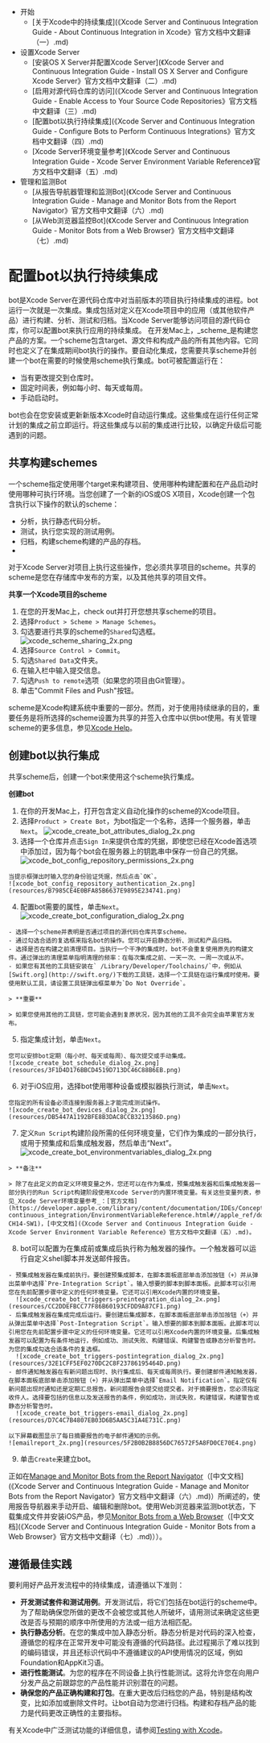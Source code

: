 * 开始
  * [关于Xcode中的持续集成](《Xcode Server and Continuous Integration Guide - About Continuous Integration in Xcode》官方文档中文翻译（一）.md)
* 设置Xcode Server
   * [安装OS X Server并配置Xcode Server](《Xcode Server and Continuous Integration Guide - Install OS X Server and Configure Xcode Server》官方文档中文翻译（二）.md)
   * [启用对源代码仓库的访问](《Xcode Server and Continuous Integration Guide - Enable Access to Your Source Code Repositories》官方文档中文翻译（三）.md)
   * [配置bot以执行持续集成](《Xcode Server and Continuous Integration Guide - Configure Bots to Perform Continuous Integrations》官方文档中文翻译（四）.md)
   * [Xcode Server环境变量参考](《Xcode Server and Continuous Integration Guide - Xcode Server Environment Variable Reference》官方文档中文翻译（五）.md)
* 管理和监测Bot
   * [从报告导航器管理和监测Bot](《Xcode Server and Continuous Integration Guide - Manage and Monitor Bots from the Report Navigator》官方文档中文翻译（六）.md)
   * [从Web浏览器监控Bot](《Xcode Server and Continuous Integration Guide - Monitor Bots from a Web Browser》官方文档中文翻译（七）.md)

# 配置bot以执行持续集成
bot是Xcode Server在源代码仓库中对当前版本的项目执行持续集成的进程。bot运行一次就是一次集成。集成包括对定义在Xcode项目中的应用（或其他软件产品）进行构建、分析、测试和归档。当Xcode Server能够访问项目的源代码仓库，你可以配置bot来执行应用的持续集成。
在开发Mac上，_scheme_是构建您产品的方案。一个scheme包含target、源文件和构成产品的所有其他内容。它同时也定义了在集成期间bot执行的操作。要自动化集成，您需要共享scheme并创建一个bot在需要的时候使用scheme执行集成。bot可被配置运行在：

  - 当有更改提交到仓库时。
  - 固定时间表，例如每小时、每天或每周。
  - 手动启动时。
  
bot也会在您安装或更新新版本Xcode时自动运行集成。这些集成在运行任何正常计划的集成之前立即运行。将这些集成与以前的集成进行比较，以确定升级后可能遇到的问题。

## 共享构建schemes
一个scheme指定使用哪个target来构建项目、使用哪种构建配置和在产品启动时使用哪种可执行环境。当您创建了一个新的iOS或OS X项目，Xcode创建一个包含执行以下操作的默认的scheme：

  - 分析，执行静态代码分析。
  - 测试，执行您实现的测试用例。
  - 归档，构建scheme构建的产品的存档。
  - 
对于Xcode Server对项目上执行这些操作，您必须共享项目的scheme。共享的scheme是您在存储库中发布的方案，以及其他共享的项目文件。

**共享一个Xcode项目的scheme**

  1. 在您的开发Mac上，check out并打开您想共享scheme的项目。
  2. 选择`Product > Scheme > Manage Schemes`。
  3. 勾选要进行共享的scheme的`Shared`勾选框。
    ![xcode_scheme_sharing_2x.png](resources/260BB90BC94993B89D41779331CD0932.png)
  4. 选择`Source Control > Commit`。
  5. 勾选`Shared Data`文件夹。
  6. 在输入栏中输入提交信息。
  7. 勾选`Push to remote`选项（如果您的项目由Git管理）。
  8. 单击"Commit Files and Push"按钮。
  
scheme是Xcode构建系统中重要的一部分。然而，对于使用持续继承的目的，重要任务是将所选择的scheme设置为共享的并签入仓库中以供bot使用。有关管理scheme的更多信息，参见[Xcode Help](https://help.apple.com/xcode)。

## 创建bot以执行集成
共享scheme后，创建一个bot来使用这个scheme执行集成。

**创建bot**

  1. 在你的开发Mac上，打开包含定义自动化操作的scheme的Xcode项目。
  2. 选择`Product > Create Bot`，为bot指定一个名称，选择一个服务器，单击`Next`。
    ![xcode_create_bot_attributes_dialog_2x.png](resources/2658B09E7A7B2E4C8916CD5DD554D643.png)
  3. 选择一个仓库并点击`Sign In`来提供仓库的凭据，即使您已经在Xcode首选项中添加过，因为每个bot会在服务器上的钥匙串中保存一份自己的凭据。
    ![xcode_bot_config_repository_permissions_2x.png](resources/75201875F7E373B3EDFBF16D9CFD326C.png)
    
    当提示框弹出时输入您的身份验证凭据，然后点击`OK`。
    ![xcode_bot_config_repository_authentication_2x.png](resources/B7985CE4E0BFA85B6637E9895E234741.png)
    
  4. 配置bot需要的属性，单击`Next`。
    ![xcode_create_bot_configuration_dialog_2x.png](resources/F001C3EF89EEC1EA0B7BA69B2BEB48DB.png)
    
    - 选择一个scheme并表明是否通过项目的源代码仓库共享scheme。
    - 通过勾选合适的复选框来指名bot的操作。您可以开启静态分析、测试和产品归档。
    - 选择是否在构建之前清理项目。当执行一个干净的集成时，bot不会重复使用原先的构建文件。通过弹出的清理菜单指明清理的频率：在每次集成之前、一天一次、一周一次或从不。
    - 如果您有其他的工具链安装在` /Library/Developer/Toolchains/`中，例如从[Swift.org](http://swift.org/)下载的工具链，选择一个工具链在运行集成时使用。要使用默认工具，请设置工具链弹出框菜单为`Do Not Override`。
    
    > **重要**

    > 如果您使用其他的工具链，您可能会遇到复原状况，因为其他的工具不会完全由苹果官方发布。

  5. 指定集成计划，单击`Next`。
  
    您可以安排bot定期（每小时、每天或每周）、每次提交或手动集成。
    ![xcode_create_bot_schedule_dialog_2x.png](resources/3F1D4D176BBCD4519D713DC46C88B6EB.png)
  6. 对于iOS应用，选择bot使用哪种设备或模拟器执行测试，单击`Next`。
  
    您指定的所有设备必须连接到服务器上才能完成测试操作。
    ![xcode_create_bot_devices_dialog_2x.png](resources/DB5447A1192BFE8B3DAC8CCB3213586D.png)
  7. 定义`Run Script`构建阶段所需的任何环境变量，它们作为集成的一部分执行，或用于预集成和后集成触发器，然后单击“Next”。
    ![xcode_create_bot_environmentvariables_dialog_2x.png](resources/8BCBA97EDA526252FF88CA0DE04683D0.png)

    > **备注**
  
    > 除了在此定义的自定义环境变量之外，您还可以在作为集成，预集成触发器和后集成触发器一部分执行的Run Script构建阶段使用Xcode Server的内置环境变量。有关这些变量列表，参见_Xcode Server环境变量参考_：[官方文档](https://developer.apple.com/library/content/documentation/IDEs/Conceptual/xcode_guide-continuous_integration/EnvironmentVariableReference.html#//apple_ref/doc/uid/TP40013292-CH14-SW1)，[中文文档](《Xcode Server and Continuous Integration Guide - Xcode Server Environment Variable Reference》官方文档中文翻译（五）.md)。

  8. bot可以配置为在集成前或集成后执行称为触发器的操作。一个触发器可以运行自定义shell脚本并发送邮件报告。
  
    - 预集成触发器在集成前执行。要创建预集成脚本，在脚本面板底部单击添加按钮（+）并从弹出菜单中选择`Pre-Integration Script`。输入想要的脚本到脚本面板。此脚本可以引用您在先前配置步骤中定义的任何环境变量。它还可以引用Xcode内置的环境变量。
      ![xcode_create_bot_triggers-preintegration_dialog_2x.png](resources/CC2DDEFBCC77F86B60193CFDD9A87CF1.png)
    - 后集成触发器在集成完成后运行。要创建后集成脚本，在脚本面板底部单击添加按钮（+）并从弹出菜单中选择`Post-Integration Script`。输入想要的脚本到脚本面板。此脚本可以引用您在先前配置步骤中定义的任何环境变量。它还可以引用Xcode内置的环境变量。后集成触发器可以配置为有条件地运行，例如成功、测试失败、构建错误、构建警告或静态分析警告时。为您的集成勾选合适条件的复选框。
      ![xcode_create_bot_triggers-postintegration_dialog_2x.png](resources/32E1CFF5EF0270DC2C8F23786195464D.png)
    - 邮件通知触发器在有新问题出现时、执行集成后、每天或每周执行。要创建邮件通知触发器，在脚本面板底部单击添加按钮（+）并从弹出菜单中选择`Email Notification`。指定仅有新问题出现时通知还是定期汇总报告。新问题报告会提交给提交者。对于摘要报告，您必须指定收件人。选择要包括的信息以及发送报告的条件，例如成功，测试失败，构建错误，构建警告或静态分析警告时。
      ![xcode_create_bot_triggers-email_dialog_2x.png](resources/D7C4C7B4807EB03D6B5AA5C31A4E731C.png)
      
    以下屏幕截图显示了每日摘要报告的电子邮件通知的示例。
    ![emailreport_2x.png](resources/5F2B0B2B8856DC76572F5A8FD0CE70E4.png)

  9. 单击`Create`来建立bot。

正如在[Manage and Monitor Bots from the Report Navigator](https://developer.apple.com/library/content/documentation/IDEs/Conceptual/xcode_guide-continuous_integration/view_integration_results.html#//apple_ref/doc/uid/TP40013292-CH4-SW1)（[中文文档](《Xcode Server and Continuous Integration Guide - Manage and Monitor Bots from the Report Navigator》官方文档中文翻译（六）.md)）所阐述的，使用报告导航器来手动开启、编辑和删除bot。使用Web浏览器来监测bot状态，下载集成文件并安装iOS产品，参见[Monitor Bots from a Web Browser](https://developer.apple.com/library/content/documentation/IDEs/Conceptual/xcode_guide-continuous_integration/MonitorBotsandDownloadProductsfromaWebBrowser.html#//apple_ref/doc/uid/TP40013292-CH10-SW1)（[中文文档](《Xcode Server and Continuous Integration Guide - Monitor Bots from a Web Browser》官方文档中文翻译（七）.md)））。

## 遵循最佳实践
要利用好产品开发流程中的持续集成，请遵循以下准则：

- **开发测试套件和测试用例**。开发测试后，将它们包括在bot运行的scheme中。为了帮助确保您所做的更改不会被您或其他人所破坏，请用测试来确定这些更改是否与预期的顺序中所使用的方法或一组方法相匹配。
- **执行静态分析**。在您的集成中加入静态分析。静态分析是对代码的深入检查，遵循您的程序在正常开发中可能没有遵循的代码路径。此过程揭示了难以找到的编码错误，并且还标识代码中不遵循建议的API使用情况的区域，例如Foundation和AppKit习语。
- **进行性能测试**。为您的程序在不同设备上执行性能测试。这将允许您在向用户分发产品之前跟踪您的产品性能并识别潜在的问题。
- **确保您的产品正确构建和打包**。在重大更改后归档您的产品，特别是结构改变，比如添加或删除文件时。让bot自动为您进行归档。构建和存档产品的能力是代码更改正确性的主要指标。

有关Xcode中广泛测试功能的详细信息，请参阅[Testing with Xcode](https://developer.apple.com/library/content/documentation/DeveloperTools/Conceptual/testing_with_xcode/chapters/01-introduction.html#//apple_ref/doc/uid/TP40014132)。